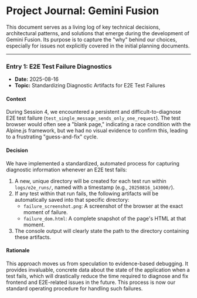 # Project Journal: Gemini Fusion

This document serves as a living log of key technical decisions, architectural patterns, and solutions that emerge during the development of Gemini Fusion. Its purpose is to capture the "why" behind our choices, especially for issues not explicitly covered in the initial planning documents.

---

### **Entry 1: E2E Test Failure Diagnostics**

-   **Date:** 2025-08-16
-   **Topic:** Standardizing Diagnostic Artifacts for E2E Test Failures

#### **Context**

During Session 4, we encountered a persistent and difficult-to-diagnose E2E test failure (`test_single_message_sends_only_one_request`). The test browser would often see a "blank page," indicating a race condition with the Alpine.js framework, but we had no visual evidence to confirm this, leading to a frustrating "guess-and-fix" cycle.

#### **Decision**

We have implemented a standardized, automated process for capturing diagnostic information whenever an E2E test fails:

1.  A new, unique directory will be created for each test run within `logs/e2e_runs/`, named with a timestamp (e.g., `20250816_143000/`).
2.  If any test within that run fails, the following artifacts will be automatically saved into that specific directory:
    -   `failure_screenshot.png`: A screenshot of the browser at the exact moment of failure.
    -   `failure_dom.html`: A complete snapshot of the page's HTML at that moment.
3.  The console output will clearly state the path to the directory containing these artifacts.

#### **Rationale**

This approach moves us from speculation to evidence-based debugging. It provides invaluable, concrete data about the state of the application when a test fails, which will drastically reduce the time required to diagnose and fix frontend and E2E-related issues in the future. This process is now our standard operating procedure for handling such failures.